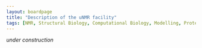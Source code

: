 ```yaml
---
layout: boardpage
title: "Description of the uNMR facility"
tags: [NMR, Structural Biology, Computational Biology, Modelling, Protein Structure]
---
```


*under construction*

